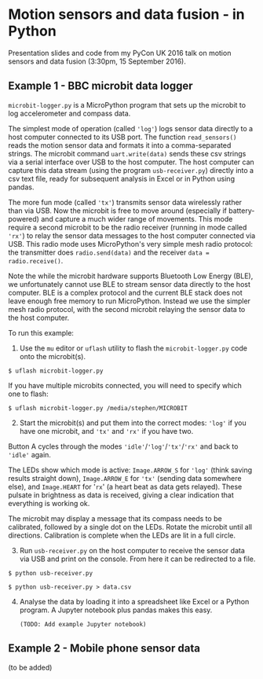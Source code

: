 # Motion sensors and data fusion - in Python

Presentation slides and code from my PyCon UK 2016 talk on motion sensors and data fusion (3:30pm, 15 September 2016).


## Example 1 - BBC microbit data logger

`microbit-logger.py` is a MicroPython program that sets up the microbit to log accelerometer and compass data. 

The simplest mode of operation (called `'log'`) logs sensor data directly to a host computer connected to its USB port. The function `read_sensors()` reads the motion sensor data and formats it into a comma-separated strings. The microbit command `uart.write(data)` sends these csv strings via a serial interface over USB to the host computer. The host computer can capture this data stream (using the program `usb-receiver.py`) directly into a csv text file, ready for subsequent analysis in Excel or in Python using pandas.

The more fun mode (called `'tx'`) transmits sensor data wirelessly rather than via USB. Now the microbit is free to move around (especially if battery-powered) and capture a much wider range of movements. This mode require a second microbit to be the radio receiver (running in mode called `'rx'`) to  relay the sensor data messages to the host computer connected via USB. This radio mode uses MicroPython's very simple mesh radio protocol: the transmitter does `radio.send(data)` and the receiver `data = radio.receive()`.

Note the while the microbit hardware supports Bluetooth Low Energy (BLE), we unfortunately cannot use BLE to stream sensor data directly to the host computer. BLE is a complex protocol and the current BLE stack does not leave enough free memory to run MicroPython. Instead we use the simpler mesh radio protocol, with the second microbit relaying the sensor data to the host computer. 

To run this example:

1. Use the `mu` editor or `uflash` utility to flash the `microbit-logger.py` code onto the microbit(s).
  
  ```$ uflash microbit-logger.py```
  
  If you have multiple microbits connected, you will need to specify which one to flash:
  
  ```$ uflash microbit-logger.py /media/stephen/MICROBIT```
  
2. Start the microbit(s) and put them into the correct modes: `'log'` if you have one microbit, and `'tx'` and `'rx'` if you have two. 

  Button A cycles through the modes `'idle'`/`'log'`/`'tx'`/`'rx'` and back to `'idle'` again. 
  
  The LEDs show which mode is active: `Image.ARROW_S` for `'log'` (think saving results straight down), `Image.ARROW_E` for `'tx'` (sending data somewhere else), and `Image.HEART` for '`rx`' (a heart beat as data gets relayed). These pulsate in brightness as data is received, giving a clear indication that everything is working ok.
  
  The microbit may display a message that its compass needs to be calibrated, followed by a single dot on the LEDs. Rotate the microbit until all directions. Calibration is complete when the LEDs are lit in a full circle.
   
3. Run `usb-receiver.py` on the host computer to receive the sensor data via USB and print on the console. From here it can be redirected to a file.
  
  ```$ python usb-receiver.py``` 
  
  ```$ python usb-receiver.py > data.csv```

4. Analyse the data by loading it into a spreadsheet like Excel or a Python program. A Jupyter notebook plus pandas makes this easy.

    ```(TODO: Add example Jupyter notebook)```
    
  
## Example 2 - Mobile phone sensor data

(to be added)
